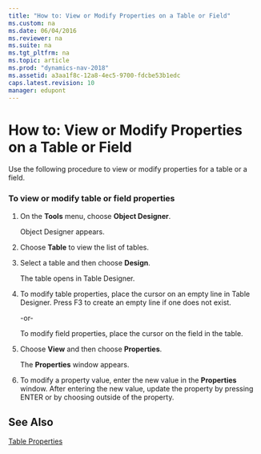 ```yaml
---
title: "How to: View or Modify Properties on a Table or Field"
ms.custom: na
ms.date: 06/04/2016
ms.reviewer: na
ms.suite: na
ms.tgt_pltfrm: na
ms.topic: article
ms.prod: "dynamics-nav-2018"
ms.assetid: a3aa1f8c-12a8-4ec5-9700-fdcbe53b1edc
caps.latest.revision: 10
manager: edupont
---
```

# How to: View or Modify Properties on a Table or Field
Use the following procedure to view or modify properties for a table or a field.  
  
### To view or modify table or field properties  
  
1.  On the **Tools** menu, choose **Object Designer**.  
  
     Object Designer appears.  
  
2.  Choose **Table** to view the list of tables.  
  
3.  Select a table and then choose **Design**.  
  
     The table opens in Table Designer.  
  
4.  To modify table properties, place the cursor on an empty line in Table Designer. Press F3 to create an empty line if one does not exist.  
  
     -or-  
  
     To modify field properties, place the cursor on the field in the table.  
  
5.  Choose **View** and then choose **Properties**.  
  
     The **Properties** window appears.  
  
6.  To modify a property value, enter the new value in the **Properties** window. After entering the new value, update the property by pressing ENTER or by choosing outside of the property.  
  
## See Also  
 [Table Properties](Table-Properties.md)